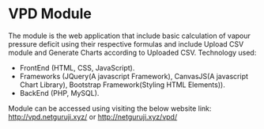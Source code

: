 # VPD Module

The module is the web application that include basic calculation of vapour pressure deficit using their respective formulas and include Upload CSV module and Generate Charts according to Uploaded CSV. 
Technology used:
-	FrontEnd (HTML, CSS, JavaScript).
-	Frameworks (JQuery(A javascript Framework), CanvasJS(A javascript Chart Library), Bootstrap Framework(Styling HTML Elements)).
-	BackEnd (PHP, MySQL).

Module can be accessed using visiting the below website link:
http://vpd.netguruji.xyz/ or http://netguruji.xyz/vpd/ 
